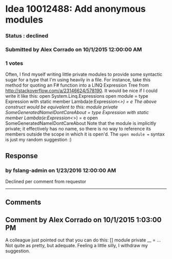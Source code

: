 # Idea 10012488: Add anonymous modules #

### Status : declined

### Submitted by Alex Corrado on 10/1/2015 12:00:00 AM

### 1 votes

Often, I find myself writing little private modules to provide some syntactic sugar for a type that I'm using heavily in a file.
For instance, take this method for quoting an F# function into a LINQ Expression Tree from http://stackoverflow.com/a/23146624/578190. It would be nice if I could write it like this:
open System.Linq.Expressions
open module =
type Expression with
static member Lambda(e:Expression<_>) = e
The above construct would be equivalent to this:
module private SomeGeneratedNameIDontCareAbout =
type Expression with
static member Lambda(e:Expression<_>) = e
open SomeGeneratedNameIDontCareAbout
Note that the module is implicitly private; it effectively has no name, so there is no way to reference its members outside the scope in which it is open'd.
The `open module =` syntax is just my random suggestion :)



## Response 
### by fslang-admin on 1/23/2016 12:00:00 AM

Declined per comment from requestor

------------------------
## Comments


## Comment by Alex Corrado on 10/1/2015 1:03:00 PM
A colleague just pointed out that you can do this:
[<AutoOpen>]
module private __ =
...
Not quite as pretty, but adequate. Feeling a little silly, I withdraw my suggestion.

